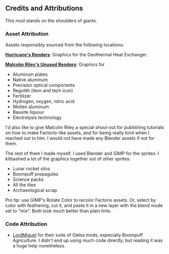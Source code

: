 ## Credits and Attributions

This mod stands on the shoulders of giants.

### Asset Attribution

Assets responsibly sourced from the following locations:

[**Hurricane's Renders**](https://mods.factorio.com/user/Hurricane046): Graphics for the Geothermal Heat Exchanger.

[**Malcolm Riley's Unused Renders**](https://github.com/malcolmriley/unused-renders/tree/main): Graphics for
- Aluminum plates
- Native aluminum
- Precision optical components
- Regolith (item and tech icon)
- Fertilizer
- Hydrogen, oxygen, nitric acid
- Molten aluminum
- Bauxite liquour
- Electrolysis technology

I'd also like to give Malcolm Riley a special shout-out for publishing tutorials on how to make Factorio-like assets, and for being really kind when I reached out to him. I would not have made any Blender assets if not for them.

The rest of them I made myself.
I used Blender and GIMP for the sprites.
I kitbashed a lot of the graphics together out of other sprites:
- Lunar rocket silos
- Boompuff propagules
- Science packs
- All the tiles
- Archaeological scrap

Pro tip: use GIMP's Rotate Color to recolor Factorio assets. Or, select by color with feathering, cut it, and paste it in a new layer with the blend mode set to "mix". Both look much better than plain tints.

### Code Attribution

- [LordMiguel](https://mods.factorio.com/user/LordMiguel) for their suite of Gleba mods, especially Boompuff Agriculture. I didn't end up using much code directly, but reading it was a huge help nonetheless.
